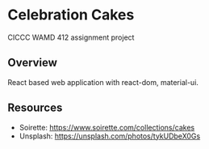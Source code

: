 # Celebration Cakes

CICCC WAMD 412 assignment project

## Overview
React based web application with react-dom, material-ui.

## Resources
- Soirette: https://www.soirette.com/collections/cakes
- Unsplash: https://unsplash.com/photos/tykUDbeX0Gs